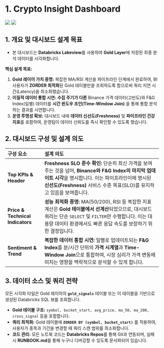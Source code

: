 # 1. Crypto Insight Dashboard
![](/Workspace/Users/joon7239@gmail.com/crypto-insight-dashboard/dashboard/dashboard_1.png)
![](/Workspace/Users/joon7239@gmail.com/crypto-insight-dashboard/dashboard/dashboard_2.png)
## 1. 개요 및 대시보드 설계 목표

- 본 대시보드는 **Databricks Lakeview**를 사용하여 **Gold Layer**에 저장된 최종 분석 데이터를 시각화합니다. 

**핵심 설계 목표:**

1.  **Gold 레이어 가치 증명:** 복잡한 MA/RSI 계산을 파이프라인 단계에서 완료하여, BI 사용자가 **ZORDER 최적화**된 Gold 테이블만을 조회하도록 함으로써 쿼리 지연 시간(Latency)을 최소화했습니다.
2.  **이질적 데이터 통합 시연:** **수집 주기가 다른** Binance 가격 데이터(고빈도)와 F&G Index(일별) 데이터를 **시간 윈도우 조인(Time-Window Join)** 을 통해 통합 분석하는 결과를 시연합니다.
3.  **운영 투명성 확보:** 대시보드 내에 **데이터 신선도(Freshness)** 및 **파이프라인 건강 지표**를 포함하여, 운영팀이 데이터 신뢰도를 즉시 확인할 수 있도록 했습니다.

## 2. 대시보드 구성 및 설계 의도

| 구성 요소 | 설계 의도 |
| :--- | :--- |
| **Top KPIs & Header** | **Freshness SLO 준수 확인:** 단순히 최신 가격을 보여주는 것을 넘어, **Binance와 F&G Index의 마지막 업데이트 시각**을 명시합니다. 이는 파이프라인이에 명시된 **신선도(Freshness)** 서비스 수준 목표(SLO)를 유지하고 있음을 보여줍니다. |
| **Price & Technical Indicators** | **성능 최적화 증명:** MA(50/200), RSI 등 복잡한 지표 계산은 **Gold 테이블에서 선계산**되었으므로, 대시보드 쿼리는 단순 `SELECT` 및 `FILTER`만 수행합니다. 이는 대용량 데이터 환경에서도 빠른 응답 속도를 보장하기 위한 결정입니다. |
| **Sentiment & Trend** | **복잡한 데이터 통합 시연:** 일별로 업데이트되는 **F&G Index**를 분/시간 단위의 **가격 시계열**과 **Time-Window Join**으로 통합하여, 시장 심리가 가격 변동에 미치는 영향을 맥락적으로 분석할 수 있게 합니다. |

## 3. 데이터 소스 및 쿼리 전략

모든 시각화 타일은 Gold 레이어의 **`gold_signals`** 테이블 또는 이 테이블을 기반으로 생성된 Databricks SQL 뷰를 조회합니다.

*   **Gold 테이블 구조:** `symbol, bucket_start, avg_price, ma_50, ma_200, cross_signal` 등을 포함합니다.
*   **쿼리 최적화:** Gold 테이블에 **`ZORDER BY (symbol, bucket_start)`** 를 적용하여, 사용자가 종목과 기간을 변경할 때 쿼리 스캔 범위를 최소화합니다.
*   **코드 관리:** 모든 노트북 코드는 **Databricks Repos**를 통해 Git과 연동되며, 실패 시 **RUNBOOK.md**를 통해 누구나 디버깅할 수 있도록 문서화되어 있습니다.
